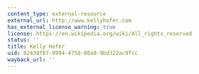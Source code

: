 ```yaml
---
content_type: external-resource
external_url: http://www.kellyhofer.com
has_external_license_warning: true
license: https://en.wikipedia.org/wiki/All_rights_reserved
status: ''
title: Kelly Hofer
uid: 82438f87-9994-4758-80a9-9bd322ac9fcc
wayback_url: ''
---
```

